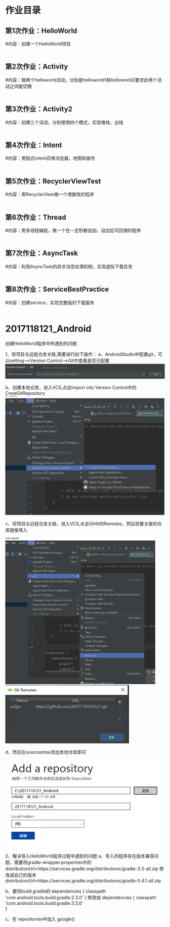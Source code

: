 作业目录
========
第1次作业：HelloWorld
---------
#内容：创建一个HelloWorld项目<br><br>


第2次作业：Activity
---------
#内容：做两个helloworld活动，分别是helloworld1和helloworld2要求此两个活动之间能切换<br><br>


第3次作业：Activity2
---------
#内容：创建三个活动，分别使用四个模式，实现堆栈，出栈<br><br>


第4次作业：Intent
---------
#内容：用隐式intent召唤浏览器，地图和拨号<br><br>


第5次作业：RecyclerViewTest
---------
#内容：用RecyclerView做一个增删改的程序<br><br>


第6次作业：Thread
---------
#内容：用多线程编程，做一个在一定秒数自加，自加后可回溯的程序<br><br>


第7次作业：AsyncTask
---------
#内容：利用AsyncTask的异步消息处理机制，实现虚拟下载任务<br><br>


第8次作业：ServiceBestPractice
---------
#内容：创建service，实现完整版的下载服务<br><br>







# 2017118121_Android
创建HelloWorld程序中所遇到的问题

1、将项目与远程仓库关联,需要进行如下操作：
a、AndroidStudio中配置git，可以setting–>Version Control–>Git中查看是否已配置
![Image text](https://github.com/2017118121lin/2017118121_Android/raw/master/README%E5%9B%BE%E7%89%87/%E5%9B%BE%E7%89%871.png)

b、创建本地仓库，进入VCS,点击Import into Version Control中的CreatGitRepository
![Image text](https://github.com/2017118121lin/2017118121_Android/raw/master/README%E5%9B%BE%E7%89%87/%E5%9B%BE%E7%89%872.png)

c、将项目与远程仓库关联，进入VCS,点击Git中的Remotes，然后将要关联的仓库链接填入

![Image text](https://github.com/2017118121lin/2017118121_Android/raw/master/README%E5%9B%BE%E7%89%87/%E5%9B%BE%E7%89%873.png)
![Image text](https://github.com/2017118121lin/2017118121_Android/raw/master/README%E5%9B%BE%E7%89%87/%E5%9B%BE%E7%89%874.png)

d、然后在sourcestree添加本地仓库即可

![Image text](https://github.com/2017118121lin/2017118121_Android/raw/master/README%E5%9B%BE%E7%89%87/%E5%9B%BE%E7%89%875.PNG)



2、解决导入HelloWorld程序过程中遇到的问题
a、导入的程序存在版本兼容问题，需要将gradle-wrapper.properties中的
distributionUrl=https\://services.gradle.org/distributions/gradle-3.3-all.zip
修改成自己的版本
distributionUrl=https\://services.gradle.org/distributions/gradle-5.4.1-all.zip


b、要将build.gradle的 
dependencies {
        classpath 'com.android.tools.build:gradle:2.3.0'
}
修改成
dependencies {
        classpath 'com.android.tools.build:gradle:3.5.0'    
}

c、在 repositories中加入  google()

